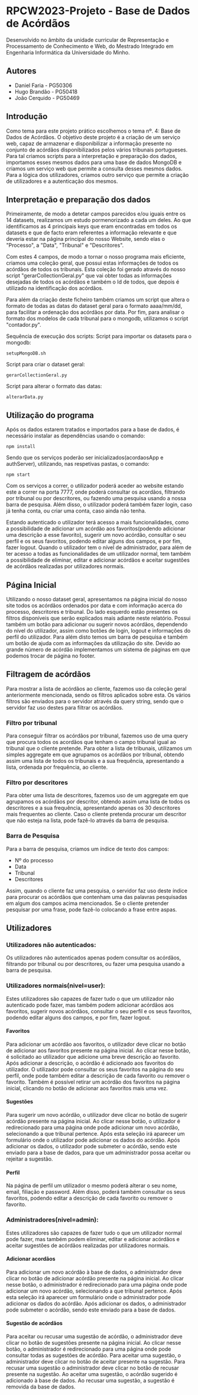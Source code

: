 # RPCW2023-Projeto - Base de Dados de Acórdãos

Desenvolvido no âmbito da unidade curricular de Representação e Processamento de Conhecimento e Web, do Mestrado Integrado em Engenharia Informática da Universidade do Minho.

## Autores
- Daniel Faria - PG50306
- Hugo Brandão - PG50418
- João Cerquido - PG50469


## Introdução
Como tema para este projeto prático escolhemos o tema nº. 4: Base de Dados de Acórdãos.
O objetivo deste projeto é a criação de um serviço web, capaz de armazenar e disponibilizar a informação presente no conjunto de acórdãos disponibilizados pelos vários tribunais portugueses. Para tal criamos scripts para a interpretação e preparação dos dados, importamos esses mesmos dados para uma base de dados MongoDB e criamos um serviço web que permite a consulta desses mesmos dados. Para a lógica dos utilizadores, criamos outro serviço que permite a criação de utilizadores e a autenticação dos mesmos.

## Interpretação e preparação dos dados 

Primeiramente, de modo a detetar campos parecidos e/ou iguais entre os 14 datasets, realizamos um estudo pormenorizado a cada um deles. Ao que identificamos as 4 principais keys que eram encontradas em todos os datasets e que de facto eram referentes a informação relevante e que deveria estar na página principal do nosso Website, sendo elas o "Processo", a "Data", "Tribunal" e "Descritores". 

Com estes 4 campos, de modo a tornar o nosso programa mais eficiente, criamos uma coleção geral, que possui estas informações de todos os acórdãos de todos os tribunais. Esta coleção foi gerado através do nosso script "gerarCollectionGeral.py" que vai obter todas as informações desejadas de todos os acórdãos e também o Id de todos, que depois é utilizado na identificação dos acórdãos. 

Para além da criação deste ficheiro também criamos um script que altera o formato de todas as datas do dataset geral para o formato aaaa/mm/dd, para facilitar a ordenação dos acórdãos por data. Por fim, para analisar o formato dos modelos de cada tribunal para o mongodb, utilizamos o script "contador.py".

Sequência de execução dos scripts:
Script para importar os datasets para o mongodb:

    setupMongoDB.sh

Script para criar o dataset geral:

    gerarCollectionGeral.py

Script para alterar o formato das datas:

    alterarData.py

## Utilização do programa

Após os dados estarem tratados e importados para a base de dados, é necessário instalar as dependências usando o comando:

    npm install

Sendo que os serviços poderão ser inicializados(acordaosApp e authServer), utilizando, nas respetivas pastas, o comando:
    
    npm start

 Com os serviços a correr, o utilizador poderá aceder ao website estando este a correr na porta 7777, onde poderá consultar os acordãos, filtrando por tribunal ou por descritores, ou fazendo uma pesquisa usando a nossa barra de pesquisa. Além disso, o utilizador poderá também fazer login, caso já tenha conta, ou criar uma conta, caso ainda não tenha. 
 
 Estando autenticado o utilizador terá acesso a mais funcionalidades, como a possibilidade de adicionar um acórdão aos favoritos(podendo adicionar uma descrição a esse favorito), sugerir um novo acórdão, consultar o seu perfil e os seus favoritos, podendo editar alguns dos campos, e por fim, fazer logout. Quando o utilizador tem o nível de administrador, para além de ter acesso a todas as funcionalidades de um utilizador normal, tem também a possibilidade de eliminar, editar e adicionar acórdãos e aceitar sugestões de acórdãos realizadas por utilizadores normais.

## Página Inicial
Utilizando o nosso dataset geral, apresentamos na página inicial do nosso site todos os acórdãos ordenados por data e com informação acerca do processo, descritores e tribunal. Do lado esquerdo estão presentes os filtros disponíveis que serão explicados mais adiante neste relatório. Possui também um botão para adicionar ou sugerir novos acórdãos, dependendo do nível do utilizador, assim como botões de login, logout e informações do perfil do utilizador. Para além disto temos um barra de pesquisa e também um botão de ajuda com as informações da utilização do site. Devido ao grande número de acórdão implementamos um sistema de páginas em que podemos trocar de página no footer.

## Filtragem de acórdãos

Para mostrar a lista de acórdãos ao cliente, fazemos uso da coleção geral anteriormente mencionada, sendo os filtros aplicados sobre esta. Os vários filtros são enviados para o servidor através da query string, sendo que o servidor faz uso destes para filtrar os acórdãos.

### Filtro por tribunal

Para conseguir filtrar os acórdãos por tribunal, fazemos uso de uma query que procura todos os acordãos que tenham o campo tribunal igual ao tribunal que o cliente pretende.
Para obter a lista de tribunais, utilizamos um simples aggregate em que agrupamos os acórdãos por tribunal, obtendo assim uma lista de todos os tribunais e a sua frequência, apresentando a lista, ordenada por frequência, ao cliente.

### Filtro por descritores

Para obter uma lista de descritores, fazemos uso de um aggregate em que agrupamos os acórdãos por descritor, obtendo assim uma lista de todos os descritores e a sua frequência, apresentando apenas os 30 descritores mais frequentes ao cliente. Caso o cliente pretenda procurar um descritor que não esteja na lista, pode fazê-lo através da barra de pesquisa.

### Barra de Pesquisa

Para a barra de pesquisa, criamos um índice de texto dos campos:
- Nº do processo
- Data
- Tribunal
- Descritores

Assim, quando o cliente faz uma pesquisa, o servidor faz uso deste índice para procurar os acórdãos que contenham uma das palavras pesquisadas em algum dos campos acima mencionados.
Se o cliente pretender pesquisar por uma frase, pode fazê-lo colocando a frase entre aspas.

## Utilizadores

### Utilizadores não autenticados:

Os utilizadores não autenticados apenas podem consultar os acórdãos, filtrando por tribunal ou por descritores, ou fazer uma pesquisa usando a barra de pesquisa.

### Utilizadores normais(nivel=user):

Estes utilizadores são capazes de fazer tudo o que um utilizador não autenticado pode fazer, mas também podem adicionar acórdãos aos favoritos, sugerir novos acórdãos, consultar o seu perfil e os seus favoritos, podendo editar alguns dos campos, e por fim, fazer logout.

#### Favoritos

Para adicionar um acórdão aos favoritos, o utilizador deve clicar no botão de adicionar aos favoritos presente na página inicial. Ao clicar nesse botão, é solicitado ao utilizador que adicione uma breve descrição ao favorito. Após adicionar a descrição, o acórdão é adicionado aos favoritos do utilizador. O utilizador pode consultar os seus favoritos na página do seu perfil, onde pode também editar a descrição de cada favorito ou remover o favorito. Também é possível retirar um acórdão dos favoritos na página inicial, clicando no botão de adicionar aos favoritos mais uma vez.

#### Sugestões

Para sugerir um novo acórdão, o utilizador deve clicar no botão de sugerir acórdão presente na página inicial. Ao clicar nesse botão, o utilizador é redirecionado para uma página onde pode adicionar um novo acórdão, selecionando a que tribunal pertence. Após esta seleção irá aparecer um formulário onde o utilizador pode adicionar os dados do acórdão. Após adicionar os dados, o utilizador pode submeter o acórdão, sendo este enviado para a base de dados, para que um administrador possa aceitar ou rejeitar a sugestão.

#### Perfil

Na página de perfil um utilizador o mesmo poderá alterar o seu nome, email, filiação e password. Além disso, poderá também consultar os seus favoritos, podendo editar a descrição de cada favorito ou remover o favorito.

### Administradores(nivel=admin):

Estes utilizadores são capazes de fazer tudo o que um utilizador normal pode fazer, mas também podem eliminar, editar e adicionar acórdãos e aceitar sugestões de acórdãos realizadas por utilizadores normais.

#### Adicionar acordãos
Para adicionar um novo acórdão à base de dados, o administrador deve clicar no botão de adicionar acórdão presente na página inicial. Ao clicar nesse botão, o administrador é redirecionado para uma página onde pode adicionar um novo acórdão, selecionando a que tribunal pertence. Após esta seleção irá aparecer um formulário onde o administrador pode adicionar os dados do acórdão. Após adicionar os dados, o administrador pode submeter o acórdão, sendo este enviado para a base de dados.

#### Sugestão de acórdãos
Para aceitar ou recusar uma sugestão de acórdão, o administrador deve clicar no botão de sugestões presente na página inicial. Ao clicar nesse botão, o administrador é redirecionado para uma página onde pode consultar todas as sugestões de acórdão. Para aceitar uma sugestão, o administrador deve clicar no botão de aceitar presente na sugestão. Para recusar uma sugestão o administrador deve clicar no botão de recusar presente na sugestão. Ao aceitar uma sugestão, o acórdão sugerido é adicionado à base de dados. Ao recusar uma sugestão, a sugestão é removida da base de dados.